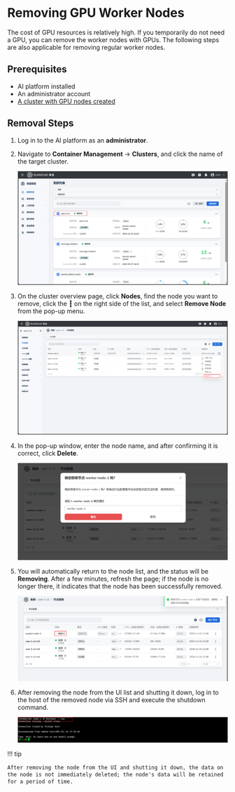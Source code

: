 # Removing GPU Worker Nodes

The cost of GPU resources is relatively high. If you temporarily do not need a GPU, you can remove the worker nodes with GPUs. The following steps are also applicable for removing regular worker nodes.

## Prerequisites

- AI platform installed
- An administrator account
- [A cluster with GPU nodes created](./create-k8s.md)

## Removal Steps

1. Log in to the AI platform as an **administrator**.
2. Navigate to **Container Management** -> **Clusters**, and click the name of the target cluster.

    ![clusters](../images/remove01.png)

3. On the cluster overview page, click **Nodes**, find the node you want to remove, click the __┇__ on the right side of the list, and select **Remove Node** from the pop-up menu.

    ![remove](../images/remove02.png)

4. In the pop-up window, enter the node name, and after confirming it is correct, click **Delete**.

    ![confirm](../images/remove03.png)

5. You will automatically return to the node list, and the status will be **Removing**. After a few minutes, refresh the page; if the node is no longer there, it indicates that the node has been successfully removed.

    ![removed](../images/remove04.png)

6. After removing the node from the UI list and shutting it down, log in to the host of the removed node via SSH and execute the shutdown command.

    ![shutdown](../images/remove05.png)

!!! tip

    After removing the node from the UI and shutting it down, the data on the node is not immediately deleted; the node's data will be retained for a period of time.
